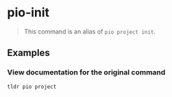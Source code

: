 # pio-init

> This command is an alias of `pio project init`.

## Examples

### View documentation for the original command

```bash
tldr pio project
```

